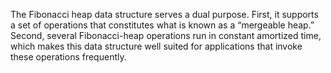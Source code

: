 The Fibonacci heap data structure serves a dual purpose. First, it supports a set of
operations that constitutes what is known as a “mergeable heap.” Second, several
Fibonacci-heap operations run in constant amortized time, which makes this data
structure well suited for applications that invoke these operations frequently.